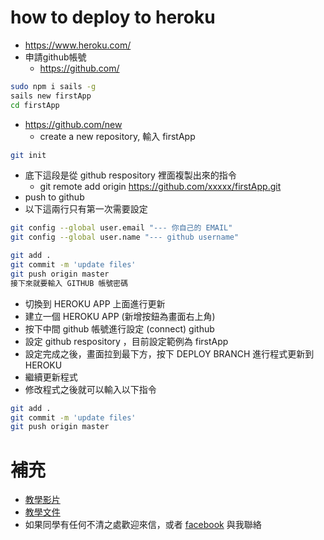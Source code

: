 # how to deploy to heroku
  * https://www.heroku.com/
  * 申請github帳號
    * https://github.com/

```bash
sudo npm i sails -g
sails new firstApp
cd firstApp
```

  * https://github.com/new
    * create a new repository, 輸入 firstApp

```bash
git init
```

  * 底下這段是從 github respository 裡面複製出來的指令
    * git remote add origin https://github.com/xxxxx/firstApp.git
  * push to github
  * 以下這兩行只有第一次需要設定

```bash
git config --global user.email "--- 你自己的 EMAIL"
git config --global user.name "--- github username"

git add .
git commit -m 'update files'
git push origin master
接下來就要輸入 GITHUB 帳號密碼
```

  * 切換到 HEROKU APP 上面進行更新
  * 建立一個 HEROKU APP (新增按鈕為畫面右上角)
  * 按下中間 github 帳號進行設定 (connect) github
  * 設定 github respository ，目前設定範例為 firstApp
  * 設定完成之後，畫面拉到最下方，按下  DEPLOY BRANCH 進行程式更新到 HEROKU
  * 繼續更新程式
  * 修改程式之後就可以輸入以下指令

```bash
git add .
git commit -m 'update files'
git push origin master
```

# 補充
  * [教學影片](https://www.youtube.com/playlist?list=PLf8i4fc0zJBzLhOe6FwHpGhBDgqwInJWZ)
  * [教學文件](http://irlnathan.github.io/sailscasts/blog/archives/)
  * 如果同學有任何不清之處歡迎來信，或者 [facebook](https://www.facebook.com/clonncd) 與我聯絡
